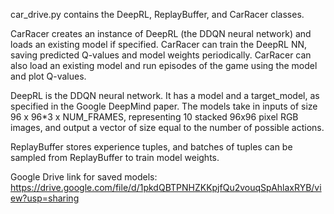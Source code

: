 car_drive.py contains the DeepRL, ReplayBuffer, and CarRacer classes.

CarRacer creates an instance of DeepRL (the DDQN neural network) and loads an existing
model if specified. CarRacer can train the DeepRL NN, saving predicted Q-values and model
weights periodically. CarRacer can also load an existing model and run episodes of the 
game using the model and plot Q-values.

DeepRL is the DDQN neural network. It has a model and a target_model, as specified in the
Google DeepMind paper. The models take in inputs of size 96 x 96*3 x NUM_FRAMES, representing 
10 stacked 96x96 pixel RGB images, and output a vector of size equal to the number of possible
actions.

ReplayBuffer stores experience tuples, and batches of tuples can be sampled from ReplayBuffer
to train model weights.

Google Drive link for saved models: 
https://drive.google.com/file/d/1pkdQBTPNHZKKpjfQu2vouqSpAhlaxRYB/view?usp=sharing
